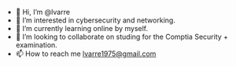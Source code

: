 - 👋 Hi, I’m @lvarre
- 👀 I’m interested in cybersecurity and networking.
- 🌱 I’m currently learning online by myself. 
- 💞️ I’m looking to collaborate on studing for the Comptia Security + examination. 
- 📫 How to reach me lvarre1975@gmail.com

<!---
lvarre/lvarre is a ✨ special ✨ repository because its `README.md` (this file) appears on your GitHub profile.
You can click the Preview link to take a look at your changes.
--->

